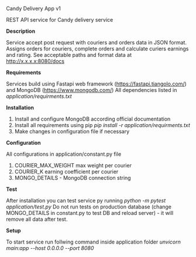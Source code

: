 Candy Delivery App v1

REST API service for Candy delivery service

**Description**

Service accept post request with couriers and orders data in JSON format. Assigns orders for couriers, complete orders and calculate curiers earnings and rating.
See acceptable paths and format data at http://x.x.x.x:8080/docs

**Requirements**

Services build using Fastapi web framework (https://fastapi.tiangolo.com/) and MongoDB (https://www.mongodb.com/)
All dependencies listed in _application/requirments.txt_

**Installation**

1. Install and configure MongoDB according official documentation
2. Install all requirements using pip
_pip install -r application/requirments.txt_
3. Make changes in configuration file if necessary

**Configuration**

All configurations in application/constant.py file
1. COURIER_MAX_WEIGHT max weight per courier
2. COURIER_K earning coefficient per courier
3. MONGO_DETAILS - MongoDB connection string

**Test**

After installation you can test service py running _python -m pytest application/test.py_
Do not run tests on production database (change MONGO_DETAILS in constant.py to test DB and reload server) - it will remove all data after test.

**Setup**

To start service run follwing command inside application folder
_unvicorn main:app --host 0.0.0.0 --port 8080_
